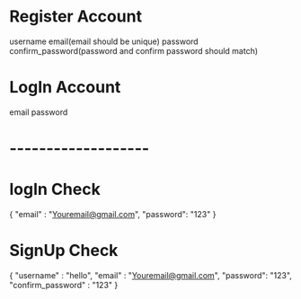 # Register Account

username
email(email should be unique)
password
confirm_password(password and confirm password should match)

# LogIn Account

email
password

# -------------------

# logIn Check

{
"email" : "Youremail@gmail.com",
"password": "123"
}

# SignUp Check

{
"username" : "hello",
"email" : "Youremail@gmail.com",
"password": "123",
"confirm_password" : "123"
}
